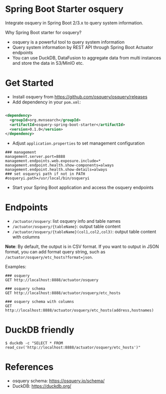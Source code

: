 Spring Boot Starter osquery
===========================

Integrate osquery in Spring Boot 2/3.x to query system information.

Why Spring Boot starter for osquery?

- osquery is a powerful tool to query system information
- Query system information by REST API through Spring Boot Actuator endpoints
- You can use DuckDB, DataFusion to aggregate data from multi instances and store the data in S3/MinIO etc.

# Get Started

- Install osquery from https://github.com/osquery/osquery/releases
- Add dependency in your `pom.xml`:

```xml

<dependency>
  <groupId>org.mvnsearch</groupId>
  <artifactId>osquery-spring-boot-starter</artifactId>
  <version>0.1.0</version>
</dependency>
```

- Adjust `application.properties` to set management configuration

```
### management
management.server.port=8888
management.endpoints.web.exposure.include=*
management.endpoint.health.show-components=always
management.endpoint.health.show-details=always
### set osqueryi path if not in PATH
#osqueryi.path=/usr/local/bin/osqueryi
```

- Start your Spring Boot application and access the osquery endpoints

# Endpoints

* `/actuator/osquery`: list osquery info and table names
* `/actuator/osquery/{tableName}`: output table content
* `/actuator/osquery/{tableName}(col1,col2,col3)`: output table content with columns

**Note**: By default, the output is in CSV format. If you want to output in JSON format,
you can add format query string, such as `/actuator/osquery/etc_hosts?format=json`.

Examples:

```
### osquery
GET http://localhost:8888/actuator/osquery

### osquery schema
GET http://localhost:8888/actuator/osquery/etc_hosts

### osquery schema with columns
GET http://localhost:8888/actuator/osquery/etc_hosts(address,hostnames)
```

# DuckDB friendly

```shell
$ duckdb -c "SELECT * FROM read_csv('http://localhost:8888/actuator/osquery/etc_hosts')"
```

# References

* osquery schema: https://osquery.io/schema/
* DuckDB: https://duckdb.org/
